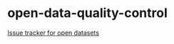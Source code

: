 open-data-quality-control
=========================

[Issue tracker for open datasets](https://github.com/datamade/open-data-quality-control/issues)
